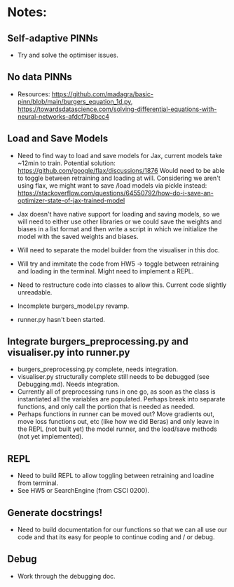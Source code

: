 # Notes:

## Self-adaptive PINNs

- Try and solve the optimiser issues.

## No data PINNs

- Resources: https://github.com/madagra/basic-pinn/blob/main/burgers_equation_1d.py, https://towardsdatascience.com/solving-differential-equations-with-neural-networks-afdcf7b8bcc4

## Load and Save Models 

- Need to find way to load and save models for Jax, current models take ~12min to train. 
Potential solution: https://github.com/google/flax/discussions/1876 Would need to be able to 
toggle between retraining and loading at will. Considering we aren't using flax, we might
want to save /load models via pickle instead: 
https://stackoverflow.com/questions/64550792/how-do-i-save-an-optimizer-state-of-jax-trained-model
- Jax doesn't have native support for loading and saving models, so we will need to either use
other libraries or we could save the weights and biases in a list format and then write a script 
in which we initialize the model with the saved weights and biases.  

- Will need to separate the model builder from the visualiser in this doc.
- Will try and immitate the code from HW5 -> toggle between retraining and loading in
the terminal. Might need to implement a REPL.
- Need to restructure code into classes to allow this. Current code slightly unreadable.
- Incomplete burgers_model.py revamp.
- runner.py hasn't been started.

## Integrate burgers_preprocessing.py and visualiser.py into runner.py

- burgers_preprocessing.py complete, needs integration.
- visualiser.py structurally complete still needs to be debugged (see Debugging.md). Needs integration.
- Currently all of preprocessing runs in one go, as soon as the class is instantiated all the
variables are populated. Perhaps break into separate functions, and only call the portion that is 
needed as needed. 
- Perhaps functions in runner can be moved out? Move gradients out, move loss functions out, etc (like
how we did Beras) and only leave in the REPL (not built yet) the model runner, and the load/save methods
(not yet implemented).

## REPL

- Need to build REPL to allow toggling between retraining and loadine from terminal. 
- See HW5 or SearchEngine (from CSCI 0200). 

## Generate docstrings!

- Need to build documentation for our functions so that we can all use our code and that its easy for
people to continue coding and / or debug.

## Debug 

- Work through the debugging doc.
